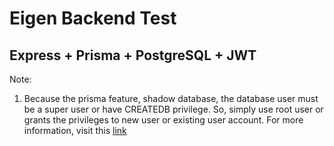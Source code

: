 # Eigen Backend Test
## Express + Prisma + PostgreSQL + JWT
Note:
1. Because the prisma feature, shadow database, the database user must be a super user or have CREATEDB privilege. So, simply use root user or grants the privileges to new user or existing user account. For more information, visit this [link](https://www.prisma.io/docs/orm/prisma-migrate/understanding-prisma-migrate/shadow-database#shadow-database-user-permissions)